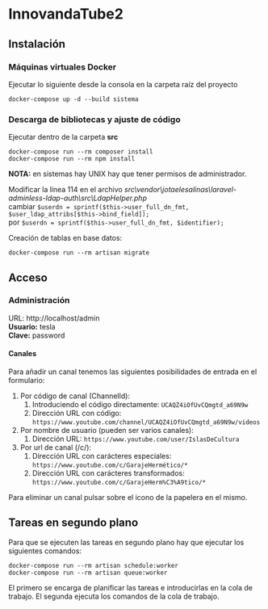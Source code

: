 # InnovandaTube2 #

## Instalación ##

### Máquinas virtuales Docker ###
Ejecutar lo siguiente desde la consola en la carpeta raíz del proyecto
~~~
docker-compose up -d --build sistema
~~~

### Descarga de bibliotecas y ajuste de código ###
Ejecutar dentro de la carpeta __src__
~~~
docker-compose run --rm composer install 
docker-compose run --rm npm install 
~~~
__NOTA:__ en sistemas hay UNIX hay que tener permisos de administrador.  
  
Modificar la línea 114 en el archivo _src\vendor\jotaelesalinas\laravel-adminless-ldap-auth\src\LdapHelper.php_  
cambiar `$userdn = sprintf($this->user_full_dn_fmt, $user_ldap_attribs[$this->bind_field]);`  
por `$userdn = sprintf($this->user_full_dn_fmt, $identifier);`
  
Creación de tablas en base datos:
~~~
docker-compose run --rm artisan migrate
~~~
## Acceso ##

### Administración ###
URL: http://localhost/admin  
__Usuario:__ tesla  
__Clave:__ password
#### Canales ####
Para añadir un canal tenemos las siguientes posibilidades de entrada en el formulario:
1. Por código de canal (ChannelId):
    1. Introduciendo el código directamente: `UCAQZ4iOfUvCQmgtd_a69N9w`
    2. Dirección URL con código: `https://www.youtube.com/channel/UCAQZ4iOfUvCQmgtd_a69N9w/videos`
2. Por nombre de usuario (pueden ser varios canales):
    1. Dirección URL: `https://www.youtube.com/user/IslasDeCultura`
3. Por url de canal (/c/):
    1. Dirección URL con carácteres especiales: `https://www.youtube.com/c/GarajeHermético/*`
    2. Dirección URL con carácteres transformados: `https://www.youtube.com/c/GarajeHerm%C3%A9tico/*`
  
Para eliminar un canal pulsar sobre el icono de la papelera en el mismo.

## Tareas en segundo plano ##
Para que se ejecuten las tareas en segundo plano hay que ejecutar los siguientes comandos:
~~~
docker-compose run --rm artisan schedule:worker
docker-compose run --rm artisan queue:worker
~~~
El primero se encarga de planificar las tareas e introducirlas en la cola de trabajo. El segunda ejecuta los comandos de la cola de trabajo.